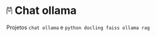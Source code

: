 # <img src="chat-ollama-angular/readme_imagens/ollama_readme.png" width="15" /> Chat ollama

Projetos `chat ollama` e `python docling faiss ollama rag`

